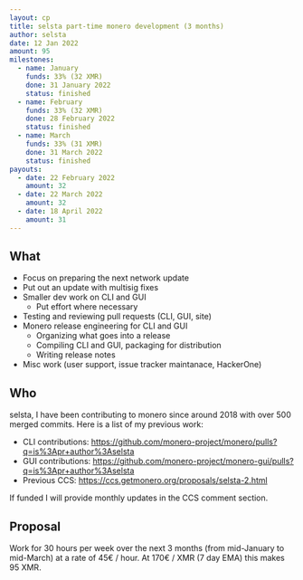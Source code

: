 ```yaml
---
layout: cp
title: selsta part-time monero development (3 months)
author: selsta
date: 12 Jan 2022
amount: 95
milestones:
  - name: January
    funds: 33% (32 XMR)
    done: 31 January 2022
    status: finished
  - name: February
    funds: 33% (32 XMR)
    done: 28 February 2022
    status: finished
  - name: March
    funds: 33% (31 XMR)
    done: 31 March 2022
    status: finished
payouts:
  - date: 22 February 2022
    amount: 32
  - date: 22 March 2022
    amount: 32
  - date: 18 April 2022
    amount: 31
---
```


## What

- Focus on preparing the next network update
- Put out an update with multisig fixes
- Smaller dev work on CLI and GUI
  - Put effort where necessary
- Testing and reviewing pull requests (CLI, GUI, site)
- Monero release engineering for CLI and GUI
  - Organizing what goes into a release
  - Compiling CLI and GUI, packaging for distribution
  - Writing release notes
- Misc work (user support, issue tracker maintanace, HackerOne)

## Who

selsta, I have been contributing to monero since around 2018 with over 500 merged commits. Here is a list of my previous work:

- CLI contributions: https://github.com/monero-project/monero/pulls?q=is%3Apr+author%3Aselsta
- GUI contributions: https://github.com/monero-project/monero-gui/pulls?q=is%3Apr+author%3Aselsta
- Previous CCS: https://ccs.getmonero.org/proposals/selsta-2.html

If funded I will provide monthly updates in the CCS comment section.

## Proposal

Work for 30 hours per week over the next 3 months (from mid-January to mid-March) at a rate of 45€ / hour. At 170€ / XMR (7 day EMA) this makes 95 XMR.

